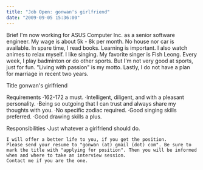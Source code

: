 ```yaml
---
title: "Job Open: gonwan's girlfriend"
date: "2009-09-05 15:36:00"
---
```


Brief
    I'm now working for ASUS Computer Inc. as a senior software engineer. My wage is about 5k - 8k per month. No house nor car is available.
    In spare time, I read books. Learning is important. I also watch animes to relax myself. I like singing. My favorite singer is Fish Leong. Every week, I play badminton or do other sports. But I'm not very good at sports, just for fun. "Living with passion" is my motto.
    Lastly, I do not have a plan for marriage in recent two years.

Title
    gonwan's girlfriend

Requirements
    ·162-172 a must.
    ·Intelligent, diligent, and with a pleasant personality.
    ·Being so outgoing that I can trust and always share my thoughts with you.
    ·No specific zodiac required.
    ·Good singing skills preferred.
    ·Good drawing skills a plus.

Responsibilities
    ·Just whatever a girlfriend should do.

    I will offer a better life to you, if you get the position.
    Please send your resume to "gonwan (at) gmail (dot) com". Be sure to mark the title with "applying for position". Then you will be informed when and where to take an interview session.
    Contact me if you are the one.
